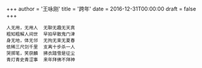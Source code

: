 +++
author = '王咏刚'
title = '跨年'
date = 2016-12-31T00:00:00
draft = false
+++

<div class="poem">

```
人无用，无用人  无聊无趣无天真
粗知粗解人间世  早拍早散鬼门津
身无地，体无邻  无拘无束无夏春
依稀三尺剑千里  支离十步杀一人
哭掷笔，笑获麟  拂衣踏雪是征尘
青灯青史青涩事  来年拜佛不拜神
```

</div>

